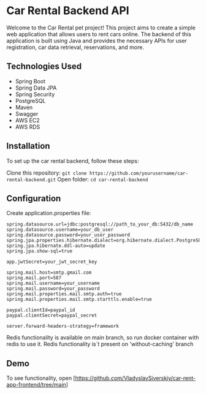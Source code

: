 # Car Rental Backend API

Welcome to the Car Rental pet project! 
This project aims to create a simple web application that allows users to rent cars online.  The backend of this application is built using Java and provides the necessary APIs for user registration, car data retrieval, reservations, and more.

## Technologies Used
<ul>
  <li>Spring Boot</li>
  <li>Spring Data JPA</li>
  <li>Spring Security</li>
  <li>PostgreSQL</li>
  <li>Maven</li>
  <li>Swagger</li>
  <li>AWS EC2</li>
  <li>AWS RDS</li>
</ul>

## Installation
To set up the car rental backend, follow these steps:

Clone this repository:
```git clone https://github.com/yourusername/car-rental-backend.git```
Open folder:
```cd car-rental-backend```

## Configuration

Create application.properties file:
```
spring.datasource.url=jdbc:postgresql://path_to_your_db:5432/db_name
spring.datasource.username=your_db_user
spring.datasource.password=your_user_password
spring.jpa.properties.hibernate.dialect=org.hibernate.dialect.PostgreSQLDialect
spring.jpa.hibernate.ddl-auto=update
spring.jpa.show-sql=true

app.jwtSecret=your_jwt_secret_key

spring.mail.host=smtp.gmail.com
spring.mail.port=587
spring.mail.username=your_username
spring.mail.password=your_password
spring.mail.properties.mail.smtp.auth=true
spring.mail.properties.mail.smtp.starttls.enable=true

paypal.clientId=paypal_id
paypal.clientSecret=paypal_secret

server.forward-headers-strategy=framework
```
Redis functionality is available on main branch, so run docker container with redis to use it. Redis functionality is`t present on 'without-caching' branch

## Demo
To see functionality, open [https://github.com/VladyslavSiverskiy/car-rent-app-frontend/tree/main]
